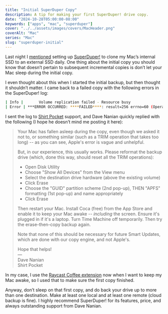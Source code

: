 ```yaml
---
title: "Initial SuperDuper Copy"
description: A tip for making your first SuperDuper! drive copy.
date: "2024-10-28T05:00:00-08:00"
keywords: ["apps", "mac", "superduper"]
cover: "../../assets/images/covers/MacHeader.png"
coverAlt: "Mac"
series: "Mac"
slug: "superduper-initial"
---
```

Last night I [mentioned](https://scottwillsey.com/superduper-invisible/) setting up [SuperDuper!](https://shirt-pocket.com/SuperDuper/SuperDuperDescription.html) to clone my Mac’s internal SSD to an external SSD daily. One thing about the initial copy you should know that doesn’t pertain to subsequent incremental copies is don’t let your Mac sleep during the initial copy.

I even thought about this when I started the initial backup, but then thought it shouldn’t matter. I came back to a failed copy with the following errors in the SuperDuper! log:

```bash
| Info |       Volume replication failed - Resource busy
| Error | ***ERROR OCCURRED: ****FAILED****: result=256 errno=60 (Operation not permitted)
```

I sent the log to [Shirt Pocket](https://shirt-pocket.com) support, and Dave Nanian quickly replied with the following (I hope he doesn’t mind me posting it here):

> Your Mac has fallen asleep during the copy, even though we asked it not to, or something similar (such as a TRIM operation that takes too long) -- as you can see, Apple's error is vague and unhelpful.  
>
> But, in our experience, this usually works. Please reformat the backup drive (which, done this way, should reset all the TRIM operations):
>
> - Open Disk Utility
> - Choose "Show All Devices" from the View menu
> - Select the destination drive hardware (above the existing volume)
> - Click Erase
> - Choose the "GUID" partition scheme (2nd pop-up), THEN "APFS" formatting (1st pop-up) and name appropriately
> - Click Erase
>
> Then restart your Mac. Install Coca (free) from the App Store and enable it to keep your Mac awake -- *including* the screen. Ensure it's plugged in if it's a laptop. Turn Time Machine off temporarily. Then try the erase-then-copy backup again.  
>
> Note that none of this should be necessary for future Smart Updates, which are done with our copy engine, and not Apple's.  
>
> Hope that helps!  
> —  
> Dave Nanian  
> Shirt Pocket  

In my case, I use the [Raycast Coffee extension](https://www.raycast.com/mooxl/coffee) now when I want to keep my Mac awake, so I used that to make sure the first copy finished.

Anyway, don’t sleep on that first copy, and do back your drive up to more than one destination. Make at least one local and at least one remote (cloud backup is fine). I highly recommend SuperDuper! for its features, price, and always outstanding support from Dave Nanian.
